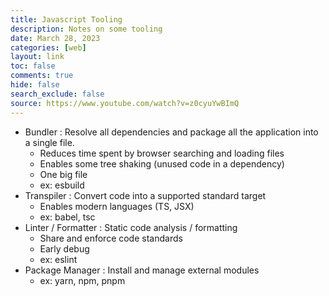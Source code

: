 ```yaml
---
title: Javascript Tooling
description: Notes on some tooling
date: March 28, 2023
categories: [web]
layout: link
toc: false
comments: true
hide: false
search_exclude: false
source: https://www.youtube.com/watch?v=z0cyuYwBImQ
---
```


- Bundler : Resolve all dependencies and package all the application into a single file.
  - Reduces time spent by browser searching and loading files
  - Enables some tree shaking (unused code in a dependency)
  - One big file
  - ex: esbuild
- Transpiler : Convert code into a supported standard target
  - Enables modern languages (TS, JSX)
  - ex: babel, tsc
- Linter / Formatter : Static code analysis / formatting
  - Share and enforce code standards
  - Early debug
  - ex: eslint
- Package Manager : Install and manage external modules
  - ex: yarn, npm, pnpm
